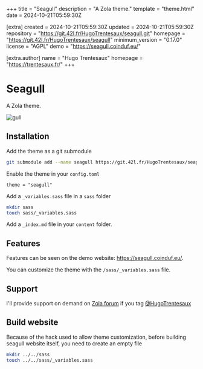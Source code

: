 
+++
title = "Seagull"
description = "A Zola theme."
template = "theme.html"
date = 2024-10-21T05:59:30Z

[extra]
created = 2024-10-21T05:59:30Z
updated = 2024-10-21T05:59:30Z
repository = "https://git.42l.fr/HugoTrentesaux/seagull.git"
homepage = "https://git.42l.fr/HugoTrentesaux/seagull"
minimum_version = "0.17.0"
license = "AGPL"
demo = "https://seagull.coinduf.eu/"

[extra.author]
name = "Hugo Trentesaux"
homepage = "https://trentesaux.fr/"
+++        

# Seagull

A Zola theme.

![gull](./static/img/gull_rect.svg)

## Installation

Add the theme as a git submodule

```bash
git submodule add --name seagull https://git.42l.fr/HugoTrentesaux/seagull.git themes/seagull
```

Enable the theme in your `config.toml`

```
theme = "seagull"
```

Add a `_variables.sass` file in a `sass` folder

```sh
mkdir sass
touch sass/_variables.sass
```

Add a `_index.md` file in your `content` folder.

## Features

Features can be seen on the demo website: https://seagull.coinduf.eu/.

You can customize the theme with the `/sass/_variables.sass` file.

## Support

I'll provide support on demand on [Zola forum](https://zola.discourse.group/) if you tag [@HugoTrentesaux](https://zola.discourse.group/u/hugotrentesaux/summary)

## Build website

Because of the hack used to allow theme customization, before building seagull website itself, you need to create an empty file

```sh
mkdir ../../sass
touch ../../sass/_variables.sass
```
        